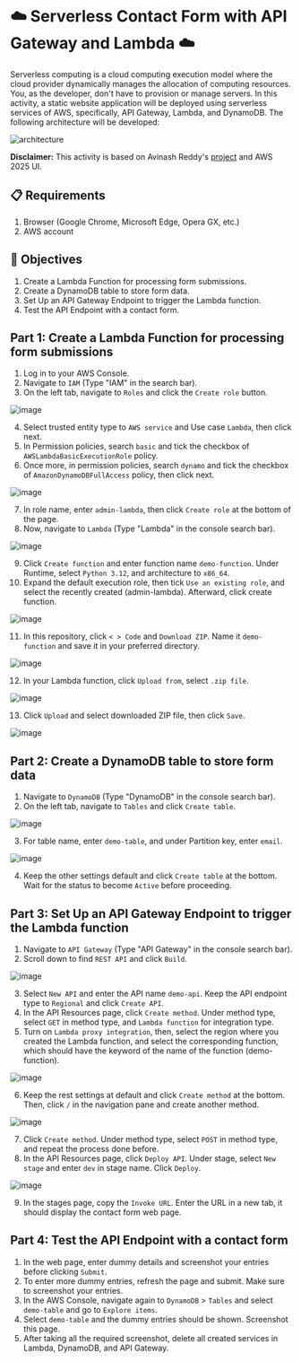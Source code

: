 # ☁️ Serverless Contact Form with API Gateway and Lambda ☁️

Serverless computing is a cloud computing execution model where the cloud provider dynamically manages the allocation of computing resources. You, as the developer, don't have to provision or manage servers. In this activity, a static website application will be deployed using serverless services of AWS, specifically, API Gateway, Lambda, and DynamoDB. The following architecture will be developed:

![architecture](https://github.com/user-attachments/assets/40b19137-337f-4b3c-8fab-8a776f00a3de)

**Disclaimer:** This activity is based on Avinash Reddy's [project](https://www.youtube.com/watch?v=dsH2QC6O3Gg) and AWS 2025 UI.

## 📋 Requirements
1. Browser (Google Chrome, Microsoft Edge, Opera GX, etc.)
2. AWS account

## 🎯 Objectives
1. Create a Lambda Function for processing form submissions.
2. Create a DynamoDB table to store form data.
3. Set Up an API Gateway Endpoint to trigger the Lambda function.
5. Test the API Endpoint with a contact form.

## Part 1: Create a Lambda Function for processing form submissions
1. Log in to your AWS Console.
2. Navigate to `IAM` (Type "IAM" in the search bar).
3. On the left tab, navigate to `Roles` and click the `Create role` button.

![image](https://github.com/user-attachments/assets/2b00c74b-bcff-4727-9c10-7352d2994f5d)

4. Select trusted entity type to `AWS service` and Use case `Lambda`, then click next.
5. In Permission policies, search `basic` and tick the checkbox of `AWSLambdaBasicExecutionRole` policy.
6. Once more, in permission policies, search `dynamo` and tick the checkbox of `AmazonDynamoDBFullAccess` policy, then click next.

![image](https://github.com/user-attachments/assets/e842893b-610d-4ce0-bbef-2048e5412b50)

7. In role name, enter `admin-lambda`, then click `Create role` at the bottom of the page.
8. Now, navigate to `Lambda` (Type "Lambda" in the console search bar). 

![image](https://github.com/user-attachments/assets/9b3dbf56-be60-4867-a2f1-c0af677fb13d)

9. Click `Create function` and enter function name `demo-function`. Under Runtime, select `Python 3.12`, and architecture to `x86_64`.
10. Expand the default execution role, then tick `Use an existing role`, and select the recently created (admin-lambda). Afterward, click create function.

![image](https://github.com/user-attachments/assets/335fe3da-d4a7-4413-a4a5-29ee8817b999)

11. In this repository, click ` < > Code ` and `Download ZIP`. Name it `demo-function` and save it in your preferred directory.

![image](https://github.com/user-attachments/assets/221584c9-022f-450e-8605-6b5499b2f44e)

12. In your Lambda function, click `Upload from`, select `.zip file`. 

![image](https://github.com/user-attachments/assets/8d627c5b-f348-4319-a11d-9545e1398359)

13. Click `Upload` and select downloaded ZIP file, then click `Save`.

![image](https://github.com/user-attachments/assets/d20fdd87-fd6c-4c07-ae6a-317d159e60d9)

## Part 2: Create a DynamoDB table to store form data
1. Navigate to `DynamoDB` (Type "DynamoDB" in the console search bar).
2. On the left tab, navigate to `Tables` and click `Create table`.

![image](https://github.com/user-attachments/assets/eaab7fb2-f785-4113-b11c-b1dbc861c5d2)

3. For table name, enter `demo-table`, and under Partition key, enter `email`. 

![image](https://github.com/user-attachments/assets/025c221d-aaa3-4f6b-82b7-87590169ce74)

4. Keep the other settings default and click `Create table` at the bottom. Wait for the status to become `Active` before proceeding.

## Part 3: Set Up an API Gateway Endpoint to trigger the Lambda function
1. Navigate to `API Gateway` (Type "API Gateway" in the console search bar).
2. Scroll down to find `REST API` and click `Build`.

![image](https://github.com/user-attachments/assets/45d043be-cd6f-4826-ae96-dbc964bbd8be)

3. Select `New API` and enter the API name `demo-api`. Keep the API endpoint type to `Regional` and click `Create API`.
4. In the API Resources page, click `Create method`. Under method type, select `GET` in method type, and `Lambda function` for integration type.
5. Turn on `Lambda proxy integration`, then, select the region where you created the Lambda function, and select the corresponding function, which should have the keyword of the name of the function (demo-function).

![image](https://github.com/user-attachments/assets/49389920-2847-468e-8bdc-52fbf4fef0c8)

6. Keep the rest settings at default and click `Create method` at the bottom. Then, click `/` in the navigation pane and create another method.

![image](https://github.com/user-attachments/assets/8be7ff8f-3221-4845-99d8-9222a2ebcd17)

7. Click `Create method`. Under method type, select `POST` in method type, and repeat the process done before.
8. In the API Resources page, click `Deploy API`. Under stage, select `New stage` and enter `dev` in stage name. Click `Deploy`.

![image](https://github.com/user-attachments/assets/f22ef6ed-ed92-460f-be63-3f0cea27611e)

9. In the stages page, copy the `Invoke URL`. Enter the URL in a new tab, it should display the contact form web page.

## Part 4: Test the API Endpoint with a contact form
1. In the web page, enter dummy details and screenshot your entries before clicking `Submit`. 
2. To enter more dummy entries, refresh the page and submit. Make sure to screenshot your entries.
3. In the AWS Console, navigate again to `DynamoDB` > `Tables` and select `demo-table` and go to `Explore items`.
4. Select `demo-table` and the dummy entries should be shown. Screenshot this page.
5. After taking all the required screenshot, delete all created services in Lambda, DynamoDB, and API Gateway.
